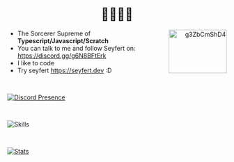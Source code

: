 <h1 align='center'>🤫🧏‍♂️🗿</h1>

<a align="right" href="https://discord.gg/g6N8BFtErk" target="blank"><img align="right" src="https://raw.githubusercontent.com/rahuldkjain/github-profile-readme-generator/master/src/images/icons/Social/discord.svg" alt="g3ZbCmShD4" height="100" width="133" /></a>

-   The Sorcerer Supreme of **Typescript/Javascript/Scratch**
-   You can talk to me and follow Seyfert on: https://discord.gg/g6N8BFtErk
-   I like to code
-   Try seyfert https://seyfert.dev :D
<br/>

[![Discord Presence](https://lanyard.cnrad.dev/api/507367752391196682?borderRadius=20px&hideDiscrim=true&idleMessage=Kinda%20dumb)](https://discord.com/users/366779196975874049)

<br/>

![Skills](https://skills-icons.vercel.app/api/icons?i=seyfert,ts,go,mongodb,redis,bun,deno)

<br/>

[![Stats](https://github-readme-stats.vercel.app/api?username=marcrock22&count_private=true&theme=github_dark&border_color=141321&show_icons=true)](https://github.com/anuraghazra/github-readme-stats)
